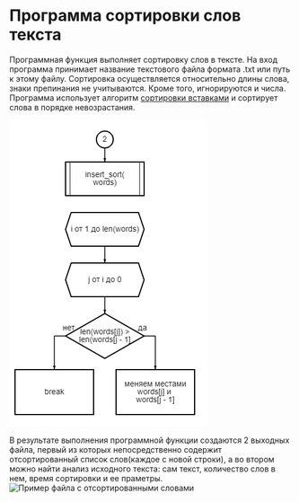 # Программа сортировки слов текста
Программная функция выполняет сортировку слов в тексте.
 На вход программа принимает название текстового файла формата .txt или путь к этому файлу. Сортировка осуществляется относительно длины слова, знаки препинания не учитываются. Кроме того, игнорируются и числа. Программа использует алгоритм [сортировки вставками](https://youtu.be/a4IQKxDyR6s) и сортирует слова в порядке невозрастания.

 ![Блок-схема алгоритма сортировки вставками](https://github.com/pasoffy/practice_suai/blob/main/diagram%20(24).png)

 В результате выполнения программной функции создаются 2 выходных файла, первый из которых непосредственно содержит отсортированный список слов(каждое с новой строки), а во втором можно найти анализ исходного текста: сам текст, количество слов в нем, время сортировки и ее праметры.
 ![Пример файла с отсортированными словами](C:\\User\\Софья\\Pictures\\Screenshots\\(320).png)
